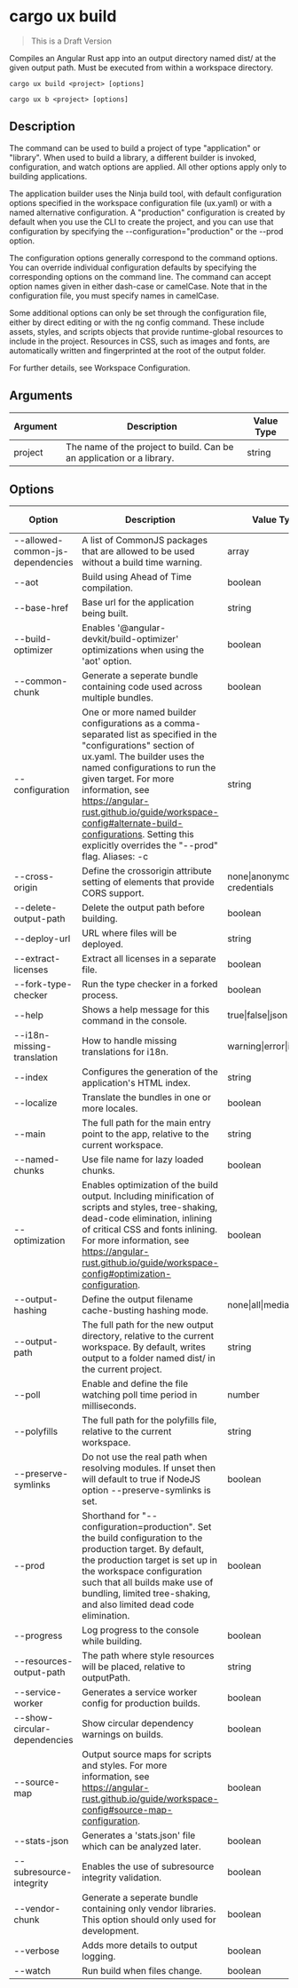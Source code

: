 # cargo ux build

> This is a Draft Version

Compiles an Angular Rust app into an output directory named dist/ at the given output path. Must be executed from within a workspace directory.

```      
cargo ux build <project> [options]
```
```   
cargo ux b <project> [options]
```

## Description

The command can be used to build a project of type "application" or "library". When used to build a library, a different builder is invoked, configuration, and watch options are applied. All other options apply only to building applications.

The application builder uses the Ninja build tool, with default configuration options specified in the workspace configuration file (ux.yaml) or with a named alternative configuration. A "production" configuration is created by default when you use the CLI to create the project, and you can use that configuration by specifying the --configuration="production" or the --prod option.

The configuration options generally correspond to the command options. You can override individual configuration defaults by specifying the corresponding options on the command line. The command can accept option names given in either dash-case or camelCase. Note that in the configuration file, you must specify names in camelCase.

Some additional options can only be set through the configuration file, either by direct editing or with the ng config command. These include assets, styles, and scripts objects that provide runtime-global resources to include in the project. Resources in CSS, such as images and fonts, are automatically written and fingerprinted at the root of the output folder.

For further details, see Workspace Configuration.

## Arguments
Argument   | Description | Value Type
-----------|-------------|-----------
project    | The name of the project to build. Can be an application or a library. | string

## Options

Option | Description | Value Type | Default Value
-------|-------------|------------|---------------
--allowed-common-js-dependencies | A list of CommonJS packages that are allowed to be used without a build time warning. | array 	
--aot  | Build using Ahead of Time compilation. | boolean | false
--base-href | Base url for the application being built. | string |
--build-optimizer | Enables '@angular-devkit/build-optimizer' optimizations when using the 'aot' option. | boolean | false
--common-chunk | Generate a seperate bundle containing code used across multiple bundles. |	boolean | true
--configuration |One or more named builder configurations as a comma-separated list as specified in the "configurations" section of ux.yaml. The builder uses the named configurations to run the given target. For more information, see https://angular-rust.github.io/guide/workspace-config#alternate-build-configurations. Setting this explicitly overrides the "--prod" flag. Aliases: -c |	string |
--cross-origin | Define the crossorigin attribute setting of elements that provide CORS support. | none\|anonymous\|use-credentials | none
--delete-output-path | Delete the output path before building. | boolean | true
--deploy-url | URL where files will be deployed. | string |
--extract-licenses | Extract all licenses in a separate file. |	boolean | false
--fork-type-checker | Run the type checker in a forked process. | boolean | true
--help | Shows a help message for this command in the console. | true\|false\|json | false
--i18n-missing-translation | How to handle missing translations for i18n. | warning\|error\|ignore | warning
--index | Configures the generation of the application's HTML index. | string |
--localize | Translate the bundles in one or more locales. | boolean |
--main | The full path for the main entry point to the app, relative to the current workspace. |string |
--named-chunks | Use file name for lazy loaded chunks. | boolean | true
--optimization | Enables optimization of the build output. Including minification of scripts and styles, tree-shaking, dead-code elimination, inlining of critical CSS and fonts inlining. For more information, see https://angular-rust.github.io/guide/workspace-config#optimization-configuration. | boolean | false
--output-hashing | Define the output filename cache-busting hashing mode. |	none\|all\|media\|bundles |	none
--output-path | The full path for the new output directory, relative to the current workspace. By default, writes output to a folder named dist/ in the current project. | string |
--poll | Enable and define the file watching poll time period in milliseconds. | number |
--polyfills | The full path for the polyfills file, relative to the current workspace. | string |
--preserve-symlinks | Do not use the real path when resolving modules. If unset then will default to true if NodeJS option --preserve-symlinks is set. | boolean |
--prod | Shorthand for "--configuration=production". Set the build configuration to the production target. By default, the production target is set up in the workspace configuration such that all builds make use of bundling, limited tree-shaking, and also limited dead code elimination. | boolean |
--progress | Log progress to the console while building. | boolean | true
--resources-output-path | The path where style resources will be placed, relative to outputPath.| string |
--service-worker | Generates a service worker config for production builds. | boolean |	false
--show-circular-dependencies | Show circular dependency warnings on builds. | boolean | true
--source-map | Output source maps for scripts and styles. For more information, see https://angular-rust.github.io/guide/workspace-config#source-map-configuration. | boolean | true
--stats-json | Generates a 'stats.json' file which can be analyzed later. | boolean | false
--subresource-integrity | Enables the use of subresource integrity validation. | boolean | false
--vendor-chunk | Generate a seperate bundle containing only vendor libraries. This option should only used for development. | boolean | true
--verbose | Adds more details to output logging. | boolean | false
--watch | Run build when files change. | boolean | false